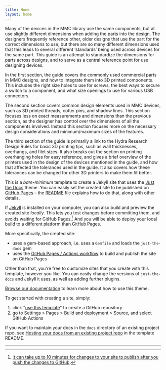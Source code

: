 ```yaml
---
title: Home
layout: home
---
```


Many of the devices in the MMC library use the same components, but all use slightly different dimensions when adding the parts into the design. The designers frequently reference other, older designs that use the part for the correct dimensions to use, but there are so many different dimensions used that this leads to several different ‘standards’ being used across devices for the same part. This guide is an attempt to standardize the dimensions for parts across designs, and to serve as a central reference point for use designing devices. 

In the first section, the guide covers the commonly used commercial parts in MMC designs, and how to integrate them into 3D printed components. This includes the right size holes to use for screws, the best ways to secure a switch to a component, and what size openings to use for various USB connectors. 

The second section covers common design elements used in MMC devices, such as 3D printed threads, cotter pins, and shadow lines. This section focuses less on exact measurements and dimensions than the previous section, as the designer has control over the dimensions of all the components involved. Instead this section focuses more on the necessary design considerations and minimum/maximum sizes of the features.

The third section of the guide is primarily a link to the Hydra Research Design Rules for basic 3D printing tips, such as wall thicknesses, overhangs, and filet sizes. It also breaks out the section on printing overhanging holes for easy reference, and gives a brief overview of the printers used in the design of the devices mentioned in the guide, and how that affected the tolerances used in the guide. It also covers how these tolerances can be changed for other 3D printers to make them fit better.  


This is a *bare-minimum* template to create a Jekyll site that uses the [Just the Docs] theme. You can easily set the created site to be published on [GitHub Pages] – the [README] file explains how to do that, along with other details.

If [Jekyll] is installed on your computer, you can also build and preview the created site *locally*. This lets you test changes before committing them, and avoids waiting for GitHub Pages.[^1] And you will be able to deploy your local build to a different platform than GitHub Pages.

More specifically, the created site:

- uses a gem-based approach, i.e. uses a `Gemfile` and loads the `just-the-docs` gem
- uses the [GitHub Pages / Actions workflow] to build and publish the site on GitHub Pages

Other than that, you're free to customize sites that you create with this template, however you like. You can easily change the versions of `just-the-docs` and Jekyll it uses, as well as adding further plugins.

[Browse our documentation][Just the Docs] to learn more about how to use this theme.

To get started with creating a site, simply:

1. click "[use this template]" to create a GitHub repository
2. go to Settings > Pages > Build and deployment > Source, and select GitHub Actions

If you want to maintain your docs in the `docs` directory of an existing project repo, see [Hosting your docs from an existing project repo](https://github.com/just-the-docs/just-the-docs-template/blob/main/README.md#hosting-your-docs-from-an-existing-project-repo) in the template README.

----

[^1]: [It can take up to 10 minutes for changes to your site to publish after you push the changes to GitHub](https://docs.github.com/en/pages/setting-up-a-github-pages-site-with-jekyll/creating-a-github-pages-site-with-jekyll#creating-your-site).

[Just the Docs]: https://just-the-docs.github.io/just-the-docs/
[GitHub Pages]: https://docs.github.com/en/pages
[README]: https://github.com/just-the-docs/just-the-docs-template/blob/main/README.md
[Jekyll]: https://jekyllrb.com
[GitHub Pages / Actions workflow]: https://github.blog/changelog/2022-07-27-github-pages-custom-github-actions-workflows-beta/
[use this template]: https://github.com/just-the-docs/just-the-docs-template/generate
